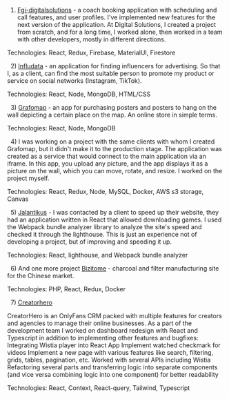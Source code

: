 1) [Fgi-digitalsolutions](https://fgi-digitalsolutions.de) - a coach booking application with scheduling and call features, and user profiles. I've implemented new features for the next version of the application. At Digital Solutions, I created a project from scratch, and for a long time, I worked alone, then worked in a team with other developers, mostly in different directions.

Technologies: React, Redux, Firebase, MaterialUI, Firestore

&nbsp;
2) [Infludata](https://app.infludata.com) - an application for finding influencers for advertising. So that I, as a client, can find the most suitable person to promote my product or service on social networks (Instagram, TikTok).

Technologies: React, Node, MongoDB, HTML/CSS

&nbsp;
3) [Grafomap](https://www.grafomap.com) - an app for purchasing posters and posters to hang on the wall depicting a certain place on the map. An online store in simple terms.

Technologies: React, Node, MongoDB

&nbsp;
4) I was working on a project with the same clients with whom I created Grafomap, but it didn't make it to the production stage. The application was created as a service that would connect to the main application via an iframe. In this app, you upload any picture, and the app displays it as a picture on the wall, which you can move, rotate, and resize. I worked on the project myself.

Technologies: React, Redux, Node, MySQL, Docker, AWS s3 storage, Canvas

&nbsp;
5) [Jalantikus](https://jalantikus.com) - I was contacted by a client to speed up their website, they had an application written in React that allowed downloading games. I used the Webpack bundle analyzer library to analyze the site's speed and checked it through the lighthouse. This is just an experience not of developing a project, but of improving and speeding it up.

Technologies: React, lighthouse, and Webpack bundle analyzer

&nbsp;
6) And one more project [Bizitome](http://www.bizitome.com) - charcoal and filter manufacturing site for the Chinese market.

Technologies: PHP, React, Redux, Docker

&nbsp;
7) [Creatorhero](https://www.creatorhero.com/)

CreatorHero is an OnlyFans CRM packed with multiple features for creators and agencies to manage their online businesses.
As a part of the development team I worked on dashboard redesign with React and Typescript in addition to implementing other features and bugfixes:
Integrating Wistia player into React App
Implement watched checkmark for videos
Implement a new page with various features like search, filtering, grids, tables, pagination, etc.
Worked with several APIs including Wistia
Refactoring several parts and transferring logic into separate components (and vice versa combining logic into one component) for better readability

Technologies: React, Context, React-query, Tailwind, Typescript

<!---
kostyaaaaa/kostyaaaaa is a ✨ special ✨ repository because its `README.md` (this file) appears on your GitHub profile.
You can click the Preview link to take a look at your changes.
--->
